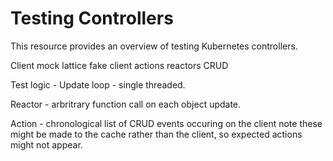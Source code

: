 # Testing Controllers

This resource provides an overview of testing Kubernetes controllers.

Client mock
lattice fake client
actions
reactors
CRUD

Test logic -
    Update loop - single threaded.

Reactor - arbritrary function call on each object update.

Action - chronological list of CRUD events occuring on the client
    note these might be made to the cache rather than the client, so expected actions might not appear.